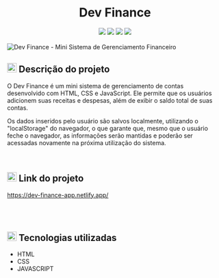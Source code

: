 <h1 align="center">Dev Finance</h1>
<div align="center"><img src="https://img.shields.io/badge/Version-1.0-green"> <img src="https://img.shields.io/badge/Made%20with-html%2C%20css%2C%20javascript-orange"> <img src="https://img.shields.io/badge/Host-Netify-blue"> <img src="https://img.shields.io/badge/Status-Concluded-red"> </div> <br>
<img alt="Dev Finance - Mini Sistema de Gerenciamento Financeiro" src="https://res.cloudinary.com/dfqwk0wmn/image/upload/v1682741110/Dev_Finance_i46m9a.png">

<br> 

<h2><img width="22" src="https://img.icons8.com/color/48/null/read.png"/> Descrição do projeto</h2>
<p>O Dev Finance é um mini sistema de gerenciamento de contas desenvolvido com HTML, CSS e JavaScript. Ele permite que os usuários adicionem suas receitas e despesas, além de exibir o saldo total de suas contas.</p>

<p>Os dados inseridos pelo usuário são salvos localmente, utilizando o "localStorage" do navegador, o que garante que, mesmo que o usuário feche o navegador, as informações serão mantidas e poderão ser acessadas novamente na próxima utilização do sistema.</p>

<br> 

 <h2> <img width="22" src="https://img.icons8.com/fluency/48/null/link.png"/> Link do projeto</h2>
 <a target="_blank" href="https://dev-finance-app.netlify.app/">https://dev-finance-app.netlify.app/</a>
 
 
 <br> <br>
 <h2><img width="22" src="https://img.icons8.com/emoji/48/null/check-mark-emoji.png"/> Tecnologias utilizadas</h2>
 <ul>
 <li>HTML</li>
 <li>CSS</li>
 <li>JAVASCRIPT</li>
 </ul>

